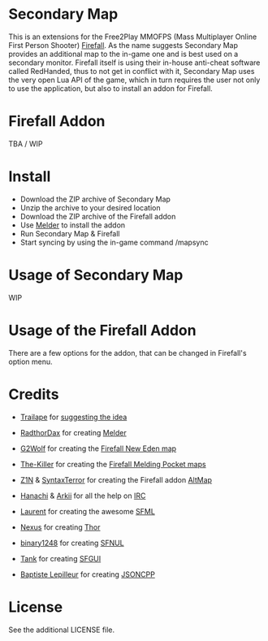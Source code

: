 Secondary Map
=============

This is an extensions for the Free2Play MMOFPS (Mass Multiplayer Online First Person Shooter) [Firefall](http://www.firefallthegame.com/).
As the name suggests Secondary Map provides an additional map to the in-game one and is best used on a secondary monitor.
Firefall itself is using their in-house anti-cheat software called RedHanded, thus to not get in conflict with it, Secondary Map uses the very open Lua API of the game, which in turn requires the user not only to use the application, but also to install an addon for Firefall.

Firefall Addon
==============

TBA / WIP

Install
=======

- Download the ZIP archive of Secondary Map
- Unzip the archive to your desired location
- Download the ZIP archive of the Firefall addon
- Use [Melder](http://forums.firefallthegame.com/community/threads/addon-manager-melder.52327/) to install the addon
- Run Secondary Map & Firefall
- Start syncing by using the in-game command /mapsync

Usage of Secondary Map
======================

WIP

Usage of the Firefall Addon
===========================

There are a few options for the addon, that can be changed in Firefall's option menu.

Credits
=======

* [Trailape](http://forums.firefallthegame.com/community/members/trailape.2733841/) for [suggesting the idea](http://forums.firefallthegame.com/community/threads/live-map-feed-to-2nd-monitor.649841/)
* [RadthorDax](http://forums.firefallthegame.com/community/members/radthordax.285797/) for creating [Melder](http://forums.firefallthegame.com/community/threads/addon-manager-melder.52327/)
* [G2Wolf](http://forums.firefallthegame.com/community/members/g2wolf.464495/) for creating the [Firefall New Eden map](http://forums.firefallthegame.com/community/threads/high-quality-firefall-map-v2.416142/)
* [The-Killer](http://forums.firefallthegame.com/community/members/the-killer.423417/) for creating the [Firefall Melding Pocket maps](http://forums.firefallthegame.com/community/threads/high-quality-firefall-map-v2.416142/#post-15281441)
* [Z1N](http://forums.firefallthegame.com/community/members/z1n.595719/) & [SyntaxTerror](http://forums.firefallthegame.com/community/members/syntaxterror.131833/) for creating the Firefall addon [AltMap](http://forums.firefallthegame.com/community/threads/addon-altmap.1858641/)
* [Hanachi](http://forums.firefallthegame.com/community/members/arkii.267799/) & [Arkii](http://forums.firefallthegame.com/community/members/hanachi.43465/) for all the help on [IRC](http://forums.firefallthegame.com/community/threads/fan-operated-firefall-irc-channel.26037/)

* [Laurent](https://github.com/LaurentGomila/) for creating the awesome [SFML](http://www.sfml-dev.org/)
* [Nexus](http://www.bromeon.ch/) for creating [Thor](https://github.com/Bromeon/Thor)
* [binary1248](https://github.com/binary1248/) for creating [SFNUL](https://github.com/binary1248/SFNUL)
* [Tank](http://stefan.boxbox.org/) for creating [SFGUI](http://sfgui.sfml-dev.de/)
* [Baptiste Lepilleur](blep@users.sourceforge.net) for creating [JSONCPP](http://jsoncpp.sourceforge.net/)

License
=======
See the additional LICENSE file.
